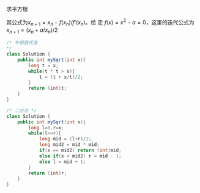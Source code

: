求平方根



其公式为$x_{n+1}=x_n-f(x_n)/f'(x_n)$。给
定 $f(x)=x^2−a=0$，这里的迭代公式为 $x_{n+1}=(x_n+a/x_n)/2$

```java
/* 牛顿迭代法
*/
class Solution {
    public int mySqrt(int x){
        long t = x;
        while(t * t > x){
            t = (t + x/t)/2;
        }
        return (int)t;
    }
}

/* 二分法 */
class Solution {
    public int mySqrt(int x){
        long l=0,r=x;
        while(l<=r){
            long mid = (l+r)/2;
            long mid2 = mid * mid;
            if(x == mid2) return (int)mid;
            else if(x < mid2) r = mid - 1;
            else l = mid + 1;
        }
        return (int)r;
    }
}
```

